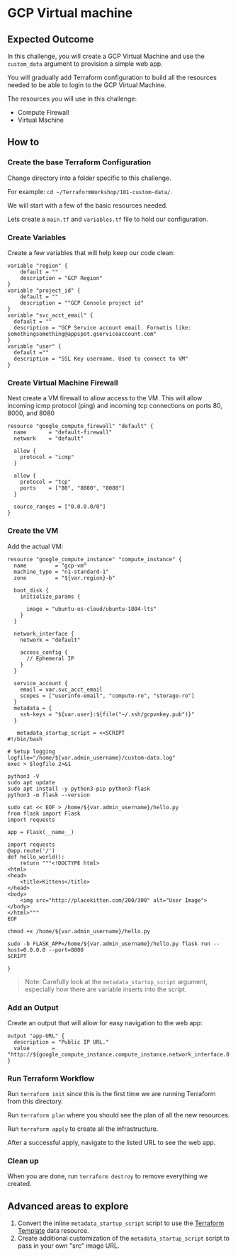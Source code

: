# GCP Virtual machine

## Expected Outcome

In this challenge, you will create a GCP Virtual Machine and use the `custom_data` argument to provision a simple web app.

You will gradually add Terraform configuration to build all the resources needed to be able to login to the GCP Virtual Machine.

The resources you will use in this challenge:

- Compute Firewall
- Virtual Machine

## How to

### Create the base Terraform Configuration

Change directory into a folder specific to this challenge.

For example: `cd ~/TerraformWorkshop/101-custom-data/`.

We will start with a few of the basic resources needed.

Lets create a `main.tf` and `variables.tf` file to hold our configuration.

### Create Variables

Create a few variables that will help keep our code clean:

```hcl
variable "region" { 
    default = ""
    description = "GCP Region"
}
variable "project_id" {
    default = ""
    description = ""GCP Console project id"
}
variable "svc_acct_email" {
  default = ""
  description = "GCP Service account email. Formatis like: somethingsomething@appspot.gserviceaccount.com"
}
variable "user" {
  default =""
  description = "SSL Key username. Used to connect to VM"
}
```


### Create Virtual Machine Firewall

Next create a VM firewall to allow access to the VM. This will allow incoming icmp protocol (ping)
and incoming tcp connections on ports 80, 8000, and 8080

```hcl
resource "google_compute_firewall" "default" {
  name       = "default-firewall"
  network    = "default"

  allow {
    protocol = "icmp"
  }

  allow {
    protocol = "tcp"
    ports    = ["80", "8000", "8080"]
  }

  source_ranges = ["0.0.0.0/0"]
}
```

### Create the VM

Add the actual VM:

```hcl
resource "google_compute_instance" "compute_instance" {
  name         = "gcp-vm"
  machine_type = "n1-standard-1"
  zone         = "${var.region}-b"

  boot_disk {
    initialize_params {
      
      image = "ubuntu-os-cloud/ubuntu-1804-lts"
    }
  }

  network_interface {
    network = "default"

    access_config {
      // Ephemeral IP
    }
  }

  service_account {
    email = var.svc_acct_email 
    scopes = ["userinfo-email", "compute-ro", "storage-ro"]
  }
  metadata = {
    ssh-keys = "${var.user}:${file("~/.ssh/gcpvmkey.pub")}"
  }

   metadata_startup_script = <<SCRIPT
#!/bin/bash

# Setup logging
logfile="/home/${var.admin_username}/custom-data.log"
exec > $logfile 2>&1

python3 -V
sudo apt update
sudo apt install -y python3-pip python3-flask
python3 -m flask --version

sudo cat << EOF > /home/${var.admin_username}/hello.py
from flask import Flask
import requests

app = Flask(__name__)

import requests
@app.route('/')
def hello_world():
    return """<!DOCTYPE html>
<html>
<head>
    <title>Kittens</title>
</head>
<body>
    <img src="http://placekitten.com/200/300" alt="User Image">
</body>
</html>"""
EOF

chmod +x /home/${var.admin_username}/hello.py

sudo -b FLASK_APP=/home/${var.admin_username}/hello.py flask run --host=0.0.0.0 --port=8000
SCRIPT

}
```

> Note: Carefully look at the `metadata_startup_script` argument, especially how there are variable inserts into the script.

### Add an Output

Create an output that will allow for easy navigation to the web app:

```hcl
output "app-URL" {
  description = "Public IP URL."
  value       = "http://${google_compute_instance.compute_instance.network_interface.0.access_config.0.nat_ip}:8000"
}
```

### Run Terraform Workflow

Run `terraform init` since this is the first time we are running Terraform from this directory.

Run `terraform plan` where you should see the plan of all the new resources.

Run `terraform apply` to create all the infrastructure.

After a successful apply, navigate to the listed URL to see the web app.

### Clean up

When you are done, run `terraform destroy` to remove everything we created.

## Advanced areas to explore

1. Convert the inline `metadata_startup_script` script to use the [Terraform Template](https://www.terraform.io/docs/providers/template/d/file.html) data resource.
2. Create additional customization of the `metadata_startup_script` script to pass in your own "src" image URL.
